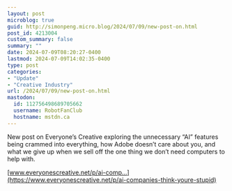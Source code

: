 ```yaml
---
layout: post
microblog: true
guid: http://simonpeng.micro.blog/2024/07/09/new-post-on.html
post_id: 4213004
custom_summary: false
summary: ""
date: 2024-07-09T08:20:27-0400
lastmod: 2024-07-09T14:02:35-0400
type: post
categories:
- "Update"
- "Creative Industry"
url: /2024/07/09/new-post-on.html
mastodon:
  id: 112756498689705662
  username: RobotFanClub
  hostname: mstdn.ca
---
```

New post on Everyone’s Creative exploring the unnecessary “AI” features being crammed into everything, how Adobe doesn’t care about you, and what we give up when we sell off the one thing we don’t need computers to help with. 

[www.everyonescreative.net/p/ai-comp...](https://www.everyonescreative.net/p/ai-companies-think-youre-stupid)
